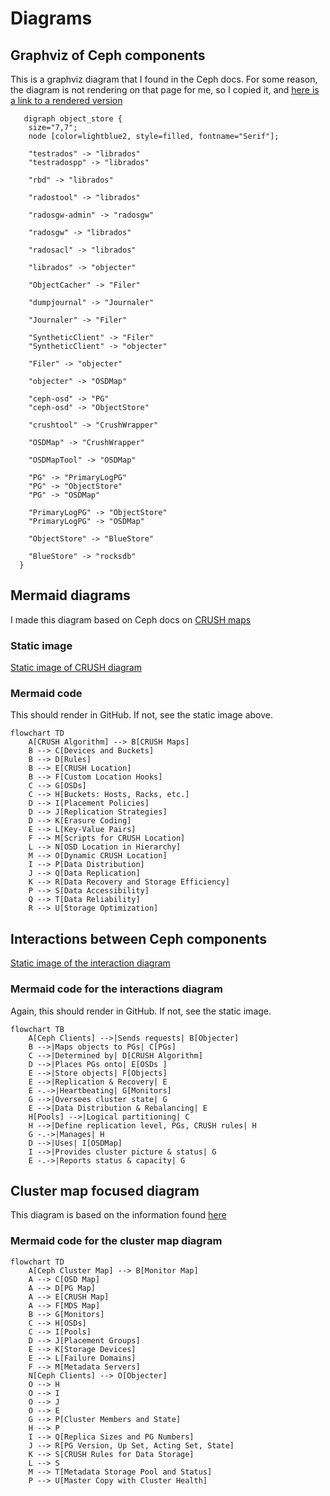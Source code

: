 # Diagrams

## Graphviz of Ceph components

This is a graphviz diagram that I found in the Ceph docs. For some reason, the diagram is not rendering on that page for me, so I copied it, and [here is a link to a rendered version][1]

```graphviz
   digraph object_store {
    size="7,7";
    node [color=lightblue2, style=filled, fontname="Serif"];

    "testrados" -> "librados"
    "testradospp" -> "librados"

    "rbd" -> "librados"

    "radostool" -> "librados"

    "radosgw-admin" -> "radosgw"

    "radosgw" -> "librados"

    "radosacl" -> "librados"

    "librados" -> "objecter"

    "ObjectCacher" -> "Filer"

    "dumpjournal" -> "Journaler"

    "Journaler" -> "Filer"

    "SyntheticClient" -> "Filer"
    "SyntheticClient" -> "objecter"

    "Filer" -> "objecter"

    "objecter" -> "OSDMap"

    "ceph-osd" -> "PG"
    "ceph-osd" -> "ObjectStore"

    "crushtool" -> "CrushWrapper"

    "OSDMap" -> "CrushWrapper"

    "OSDMapTool" -> "OSDMap"

    "PG" -> "PrimaryLogPG"
    "PG" -> "ObjectStore"
    "PG" -> "OSDMap"

    "PrimaryLogPG" -> "ObjectStore"
    "PrimaryLogPG" -> "OSDMap"

    "ObjectStore" -> "BlueStore"

    "BlueStore" -> "rocksdb"
  }
```

## Mermaid diagrams

I made this diagram based on Ceph docs on [CRUSH maps](https://docs.ceph.com/en/latest/rados/operations/crush-map/)

### Static image

[Static image of CRUSH diagram](https://mermaid.ink/img/pako:eNptk11v2jAUhv-K5WtAQCCIXEwCQkcLDJq0u5jpxalj4IgkjhynW4r47zNO0pWpvkn0vs_58LF9plxGgnp0H8vf_AhKkyd_lxKzJmwWPIcLMokPUqE-Ji-k3f5GprW8hix_qcipNWbMF2_IRU4gjci04CehbwmfBUUsbrV5nW4lOWiU6Y15x2ZFrmXy4ZKFlKcmwcwy39km9G-lBaure4bPdd4iAfCT-QjNOzXpW_KebWPgIhGpJlsZI8eP9irggQUiM3pVPdQKtDj8Dy3ZXEFeKEFmMsL0UJtza67YUpTtnxAXgmwBVRN6Z901C7nCTOdkLxX5chQrC_64bvPfHNCMAoUCxY9lza0tt2F-mUKC_Otk9xbaMh80EB9zrfC1-OQ_WP-x8j9tvbaX1g4am8s3oUp73qGWCg6CzPf76xRT3rS1tSFhFTLh5n7k-Iox6gZ4tMBTkzNGuLEDaz-zpsAm05jge9MVbdFEqAQwMpf4fA3ZUX00J7qjnvmNQJ12dJdeDAeFlmGZcuppVYgWLbLInKaPcFCQUG8PcW7UDFLqnekf6rmdkeP2uiNnMHbGw9Gw36Il9RzXMbrTdfujwaA36LqXFn2X0iTodsbV6o_7vZ47dNwWFRGavtfVG7NPzVb4ZQOubVz-Ao39Emc?type=png)

### Mermaid code

This should render in GitHub. If not, see the static image above.

```mermaid
flowchart TD
    A[CRUSH Algorithm] --> B[CRUSH Maps]
    B --> C[Devices and Buckets]
    B --> D[Rules]
    B --> E[CRUSH Location]
    B --> F[Custom Location Hooks]
    C --> G[OSDs]
    C --> H[Buckets: Hosts, Racks, etc.]
    D --> I[Placement Policies]
    D --> J[Replication Strategies]
    D --> K[Erasure Coding]
    E --> L[Key-Value Pairs]
    F --> M[Scripts for CRUSH Location]
    L --> N[OSD Location in Hierarchy]
    M --> O[Dynamic CRUSH Location]
    I --> P[Data Distribution]
    J --> Q[Data Replication]
    K --> R[Data Recovery and Storage Efficiency]
    P --> S[Data Accessibility]
    Q --> T[Data Reliability]
    R --> U[Storage Optimization]
```

## Interactions between Ceph components

[Static image of the interaction diagram](https://mermaid.ink/img/pako:eNpVk02P2jAQhv-K5cOeslHCNzlUWhIKKxWBoHtp2INJBnBr7NR2aCnhv3fiZCnNJdH4mZl33omvNFM50IjuhfqVHZm25OtkKwk-L2kMxZHEgoO05p08P3-qNiBzQzT8LMFYU5FJutx9h8yCfm-SJg5bsMIQ5U4MsYqsZsjGKb5aLHZYAph44hJysrtUJEnj9dtmTl7EQWluj6cWThy8EiwDU5ciSlpVkWm63CSGtNC00WeVho_OFfncyjP_QWsoBM-Y5UqSJ7KGTJ1BY__pHfKRmgOasQPE5KEis3ShJMfqH6VmrtQSMw2grEyUBochxjILiD_2S5hlJOHGar4r7113TDCZueJt43m6Ukq0Tn9RB9QoSIEqeJ3kyLglW_v26B1u4984As4gvNokjzRm6lIAOjG_q_bdfiQ7PIQbh99MHXqtbcUFtnO-NuZrdeb5w5wFz2yJVj-5iUvzOLLfeKw0Lr85RSxjBcu4vThwK6lHT7h7xnP896516pbaI5xgSyP8zJn-saVbeUOOlVZtLjKjkdUleLQscvQ44eyg2YlGeyYMRgsmaXSlv2k07PnjYNgddEfjcBCE_YFHLzQKRwN_0Ol3-uPueNwLe8Hg5tE_SmGFwB8Og35vNAq6Qb_THYahRyGvl71o7oa7Iq7FN5dQ67j9BanKBvY?type=png)

### Mermaid code for the interactions diagram

Again, this should render in GitHub. If not, see the static image.

```mermaid
flowchart TB
    A[Ceph Clients] -->|Sends requests| B[Objecter]
    B -->|Maps objects to PGs| C[PGs]
    C -->|Determined by| D[CRUSH Algorithm]
    D -->|Places PGs onto| E[OSDs ]
    E -->|Store objects| F[Objects]
    E -->|Replication & Recovery| E
    E -.->|Heartbeating| G[Monitors]
    G -->|Oversees cluster state| G
    E -->|Data Distribution & Rebalancing| E
    H[Pools] -->|Logical partitioning| C
    H -->|Define replication level, PGs, CRUSH rules| H
    G -.->|Manages| H
    D -->|Uses| I[OSDMap]
    I -->|Provides cluster picture & status| G
    E -.->|Reports status & capacity| G
```

## Cluster map focused diagram

This diagram is based on the information found [here](https://docs.ceph.com/en/latest/architecture/#cluster-map)

### Mermaid code for the cluster map diagram

```mermaid
flowchart TD
    A[Ceph Cluster Map] --> B[Monitor Map]
    A --> C[OSD Map]
    A --> D[PG Map]
    A --> E[CRUSH Map]
    A --> F[MDS Map]
    B --> G[Monitors]
    C --> H[OSDs]
    C --> I[Pools]
    D --> J[Placement Groups]
    E --> K[Storage Devices]
    E --> L[Failure Domains]
    F --> M[Metadata Servers]
    N[Ceph Clients] --> O[Objecter]
    O --> H
    O --> I
    O --> J
    O --> E
    G --> P[Cluster Members and State]
    H --> P
    I --> Q[Replica Sizes and PG Numbers]
    J --> R[PG Version, Up Set, Acting Set, State]
    K --> S[CRUSH Rules for Data Storage]
    L --> S
    M --> T[Metadata Storage Pool and Status]
    P --> U[Master Copy with Cluster Health]

```

[1]: <https://dreampuf.github.io/GraphvizOnline/#%20%20%20digraph%20object_store%20%7B%0A%20%20%20%20size%3D%227%2C7%22%3B%0A%20%20%20%20node%20%5Bcolor%3Dlightblue2%2C%20style%3Dfilled%2C%20fontname%3D%22Serif%22%5D%3B%0A%0A%20%20%20%20%22testrados%22%20-%3E%20%22librados%22%0A%20%20%20%20%22testradospp%22%20-%3E%20%22librados%22%0A%0A%20%20%20%20%22rbd%22%20-%3E%20%22librados%22%0A%0A%20%20%20%20%22radostool%22%20-%3E%20%22librados%22%0A%0A%20%20%20%20%22radosgw-admin%22%20-%3E%20%22radosgw%22%0A%0A%20%20%20%20%22radosgw%22%20-%3E%20%22librados%22%0A%0A%20%20%20%20%22radosacl%22%20-%3E%20%22librados%22%0A%0A%20%20%20%20%22librados%22%20-%3E%20%22objecter%22%0A%0A%20%20%20%20%22ObjectCacher%22%20-%3E%20%22Filer%22%0A%0A%20%20%20%20%22dumpjournal%22%20-%3E%20%22Journaler%22%0A%0A%20%20%20%20%22Journaler%22%20-%3E%20%22Filer%22%0A%0A%20%20%20%20%22SyntheticClient%22%20-%3E%20%22Filer%22%0A%20%20%20%20%22SyntheticClient%22%20-%3E%20%22objecter%22%0A%0A%20%20%20%20%22Filer%22%20-%3E%20%22objecter%22%0A%0A%20%20%20%20%22objecter%22%20-%3E%20%22OSDMap%22%0A%0A%20%20%20%20%22ceph-osd%22%20-%3E%20%22PG%22%0A%20%20%20%20%22ceph-osd%22%20-%3E%20%22ObjectStore%22%0A%0A%20%20%20%20%22crushtool%22%20-%3E%20%22CrushWrapper%22%0A%0A%20%20%20%20%22OSDMap%22%20-%3E%20%22CrushWrapper%22%0A%0A%20%20%20%20%22OSDMapTool%22%20-%3E%20%22OSDMap%22%0A%0A%20%20%20%20%22PG%22%20-%3E%20%22PrimaryLogPG%22%0A%20%20%20%20%22PG%22%20-%3E%20%22ObjectStore%22%0A%20%20%20%20%22PG%22%20-%3E%20%22OSDMap%22%0A%0A%20%20%20%20%22PrimaryLogPG%22%20-%3E%20%22ObjectStore%22%0A%20%20%20%20%22PrimaryLogPG%22%20-%3E%20%22OSDMap%22%0A%0A%20%20%20%20%22ObjectStore%22%20-%3E%20%22BlueStore%22%0A%0A%20%20%20%20%22BlueStore%22%20-%3E%20%22rocksdb%22%0A%20%20%7D>

